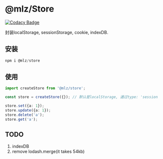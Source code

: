 # @mlz/Store

[![Codacy Badge](https://api.codacy.com/project/badge/Grade/afd6f660b7ef4242a11acc1a067fc0be)](https://www.codacy.com/gh/juicecube/localStore?utm_source=github.com&amp;utm_medium=referral&amp;utm_content=juicecube/localStore&amp;utm_campaign=Badge_Grade)

封装localStorage, sessionStorage, cookie, indexDB.

## 安装
``` js
npm i @mlz/store
```

## 使用
``` ts
import createStore from '@mlz/store';

const store = createStore({}); // 默认是localStorage, 通过type: 'sessionStorage'|'cookieStorage'|'indexDB'区分

store.set({a: 1});
store.update({a: 1});
store.delete('a');
store.get('a');
```

## TODO
1. indexDB
2. remove lodash.merge(it takes 54kb)
